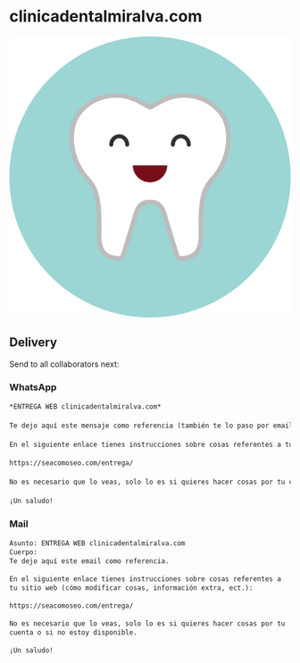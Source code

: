 # clinicadentalmiralva.com

[![clinicadentalmiralva.com](/assets/media/base/icon.png)](https://clinicadentalmiralva.com/)


## Delivery

Send to all collaborators next:

### WhatsApp

```md
*ENTREGA WEB clinicadentalmiralva.com*

Te dejo aquí este mensaje como referencia (también te lo paso por email con el asunto `ENTREGA WEB clinicadentalmiralva.com`).

En el siguiente enlace tienes instrucciones sobre cosas referentes a tu sitio web (cómo modificar cosas, información extra, ect.):

https://seacomoseo.com/entrega/

No es necesario que lo veas, solo lo es si quieres hacer cosas por tu cuenta o si no estoy disponible.

¡Un saludo!
```

### Mail

```
Asunto: ENTREGA WEB clinicadentalmiralva.com
Cuerpo:
Te dejo aquí este email como referencia.

En el siguiente enlace tienes instrucciones sobre cosas referentes a tu sitio web (cómo modificar cosas, información extra, ect.):

https://seacomoseo.com/entrega/

No es necesario que lo veas, solo lo es si quieres hacer cosas por tu cuenta o si no estoy disponible.

¡Un saludo!
```
